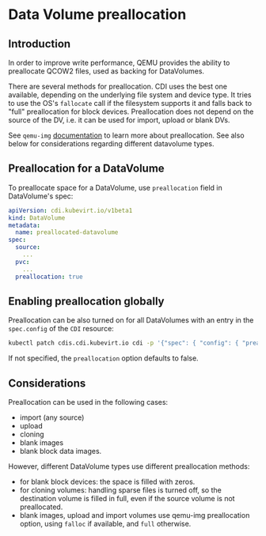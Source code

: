 # Data Volume preallocation

## Introduction

In order to improve write performance, QEMU provides the ability to preallocate QCOW2 files, used
as backing for DataVolumes.

There are several methods for preallocation. CDI uses the best one available, depending on the
underlying file system and device type. It tries to use the OS's `fallocate` call if the filesystem
supports it and falls back to "full" preallocation for block devices. Preallocation does not depend
on the source of the DV, i.e. it can be used for import, upload or blank DVs.

See `qemu-img` [documentation](https://qemu.readthedocs.io/en/latest/system/images.html) to learn
more about preallocation. See also below for considerations regarding different datavolume types.

## Preallocation for a DataVolume

To preallocate space for a DataVolume, use `preallocation` field in DataVolume's spec:

```yaml
apiVersion: cdi.kubevirt.io/v1beta1
kind: DataVolume
metadata:
  name: preallocated-datavolume
spec:
  source:
    ...
  pvc:
    ...
  preallocation: true
```

## Enabling preallocation globally

Preallocation can be also turned on for all DataVolumes with an entry in the `spec.config` of the `CDI` resource:

```bash
kubectl patch cdis.cdi.kubevirt.io cdi -p '{"spec": { "config": { "preallocation": true }}}' -o json --type merge
```

If not specified, the `preallocation` option defaults to false.

## Considerations

Preallocation can be used in the following cases:
- import (any source)
- upload
- cloning
- blank images
- blank block data images.

However, different DataVolume types use different preallocation methods:
- for blank block devices: the space is filled with zeros.
- for cloning volumes: handling sparse files is turned off, so the destination volume is filled in full, even if
  the source volume is not preallocated.
- blank images, upload and import volumes use qemu-img preallocation option, using `falloc` if available, and
  `full` otherwise.
